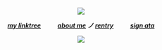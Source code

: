 

<h5 align="center"

![](https://64.media.tumblr.com/430c878dd802d7cc29b8e2976f623621/4ffca3aa48f34f3a-a3/s100x200/fc29730b689d112dda1d2b7fec17ac25e1f08443.pnj)

[my linktree](https://linktr.ee/6zerb) 　  　 [about me](https://en.pronouns.page/@6zerb) ノ [rentry](https://rentry.co/6zerb) 　  　 [sign ata](https://6zerb.atabook.org) 

![](https://64.media.tumblr.com/0cb4f612871614db27f0b52ae3571e7c/3c346da3d96d8239-dc/s400x600/ac55dbd40f0a709eb28471ff794feb4f30931216.pnj)

